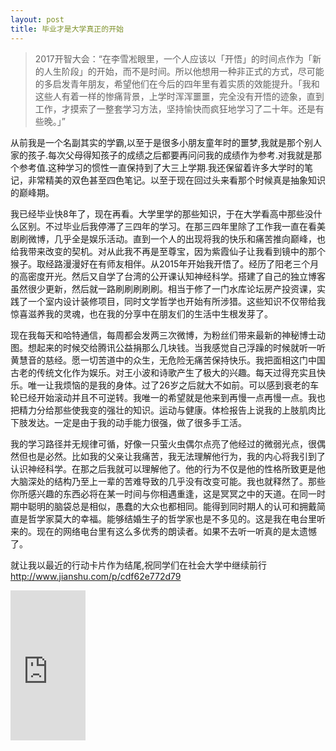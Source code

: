 ```yaml
---
layout: post
title: 毕业才是大学真正的开始
---
```


>2017开智大会：“在李雪凇眼里，一个人应该以「开悟」的时间点作为「新的人生阶段」的开始，而不是时间。所以他想用一种非正式的方式，尽可能的多启发青年朋友，希望他们在今后的四年里有着实质的效能提升。「我和这些人有着一样的惨痛背景，上学时浑浑噩噩，完全没有开悟的迹象，直到工作，才摸索了一整套学习方法，坚持愉快而疯狂地学习了二十年。还是有些晚。」”  

从前我是一个名副其实的学霸,以至于是很多小朋友童年时的噩梦,我就是那个别人家的孩子.每次父母得知孩子的成绩之后都要再问问我的成绩作为参考.对我就是那个参考值.这种学习的惯性一直保持到了大三上学期.我还保留着许多大学时的笔记，非常精美的双色甚至四色笔记。以至于现在回过头来看那个时候真是抽象知识的巅峰期。

我已经毕业快8年了，现在再看。大学里学的那些知识，于在大学看高中那些没什么区别。不过毕业后我停滞了三四年的学习。在那三四年里除了工作我一直在看美剧刷微博，几乎全是娱乐活动。直到一个人的出现将我的快乐和痛苦推向巅峰，也给我带来改变的契机。对从此我不再是至尊宝，因为紫霞仙子让我看到镜中的那个猴子。取经路漫漫好在有师友相伴。从2015年开始我开悟了。经历了阳老三个月的高密度开光。然后又自学了台湾的公开课认知神经科学。搭建了自己的独立博客虽然很少更新，然后就一路刷刷刷刷刷。相当于修了一门水库论坛房产投资课，实践了一个室内设计装修项目，同时文学哲学也开始有所涉猎。这些知识不仅带给我惊喜滋养我的灵魂，也在我的分享中在朋友们的生活中生根发芽了。

现在我每天和哈特通信，每周都会发两三次微博，为粉丝们带来最新的神秘博士动图。想起来的时候交给腾讯公益捐那么几块钱。当我感觉自己浮躁的时候就听一听黄慧音的慈经。愿一切苦道中的众生，无危险无痛苦保持快乐。我把面相这门中国古老的传统文化作为娱乐。对王小波和诗歌产生了极大的兴趣。每天过得充实且快乐。唯一让我烦恼的是我的身体。过了26岁之后就大不如前。可以感到衰老的车轮已经开始滚动并且不可逆转。我唯一的希望就是他来到再慢一点再慢一点。我也把精力分给那些使我变的强壮的知识。运动与健康。体检报告上说我的上肢肌肉比下肢发达。一定是由于我的动手能力很强，做了很多手工活。  


我的学习路径并无规律可循，好像一只萤火虫偶尔点亮了他经过的微弱光点，很偶然但也是必然。比如我的父亲让我痛苦，我无法理解他行为，我的内心将我引到了认识神经科学。在那之后我就可以理解他了。他的行为不仅是他的性格所致更是他大脑深处的结构乃至上一辈的苦难导致的几乎没有改变可能。我也就释然了。那些你所感兴趣的东西必将在某一时间与你相遇重逢，这是冥冥之中的天道。在同一时期中聪明的脑袋总是相似，愚蠢的大众也都相同。能得到同时期人的认可和拥戴简直是哲学家莫大的幸福。能够结婚生子的哲学家也是不多见的。这是我在电台里听来的。现在的网络电台里有这么多优秀的朗读者。如果不去听一听真的是太遗憾了。  

就让我以最近的行动卡片作为结尾,祝同学们在社会大学中继续前行
<http://www.jianshu.com/p/cdf62e772d79>

<iframe style="width:120px;height:240px;" marginwidth="0" marginheight="0" scrolling="no" frameborder="0" src="https://rcm-cn.amazon-adsystem.com/e/cm?ref=qf_sp_asin_til&t=2280b-23&m=amazon&o=28&p=8&l=as1&IS1=1&asins=B01LY52KDQ&linkId=3ec77e67165844e85877b4cbf2eedc53&bc1=FFFFFF&lt1=_top&fc1=333333&lc1=0066C0&bg1=FFFFFF&f=ifr">
    </iframe>